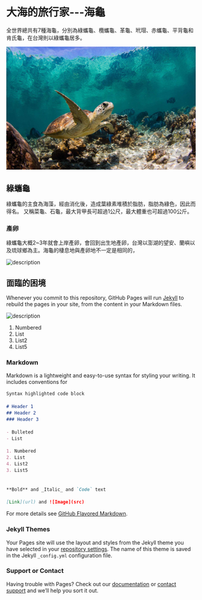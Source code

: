 # 大海的旅行家---海龜

全世界總共有7種海龜，分別為綠蠵龜、欖蠵龜、革龜、玳瑁、赤蠵龜、平背龜和肯氏龜，在台灣則以綠蠵龜居多。

![description](https://raw.githubusercontent.com/Natalieeeee/Natalieeeee.github.io/master/img/%E6%B5%B7%E9%BE%9C.jpg)

## 綠蠵龜

綠蠵龜的主食為海藻，經由消化後，造成葉綠素堆積於脂肪，脂肪為綠色，因此而得名。
又稱菜龜、石龜，最大背甲長可超過1公尺，最大體重也可超過100公斤。

### 產卵
綠蠵龜大概2~3年就會上岸產卵，會回到出生地產卵，台灣以澎湖的望安、蘭嶼以及琉球鄉為主。海龜的棲息地與產卵地不一定是相同的，

![description](https://github.com/Natalieeeee/Natalieeeee.github.io/raw/master/img/DSC_0094.JPG)

## 面臨的困境
Whenever you commit to this repository, GitHub Pages will run [Jekyll](https://jekyllrb.com/) to rebuild the pages in your site, from the content in your Markdown files.

![description](https://github.com/Natalieeeee/Natalieeeee.github.io/raw/master/img/DSC06567.JPG)

1. Numbered
2. List
4. List2
3. List5


### Markdown

Markdown is a lightweight and easy-to-use syntax for styling your writing. It includes conventions for

```markdown
Syntax highlighted code block

# Header 1
## Header 2
### Header 3

- Bulleted
- List

1. Numbered
2. List
4. List2
3. List5


**Bold** and _Italic_ and `Code` text

[Link](url) and ![Image](src)
```

For more details see [GitHub Flavored Markdown](https://guides.github.com/features/mastering-markdown/).

### Jekyll Themes

Your Pages site will use the layout and styles from the Jekyll theme you have selected in your [repository settings](https://github.com/Natalieeeee/Natalieeeee.github.io/settings). The name of this theme is saved in the Jekyll `_config.yml` configuration file.

### Support or Contact

Having trouble with Pages? Check out our [documentation](https://help.github.com/categories/github-pages-basics/) or [contact support](https://github.com/contact) and we’ll help you sort it out.
